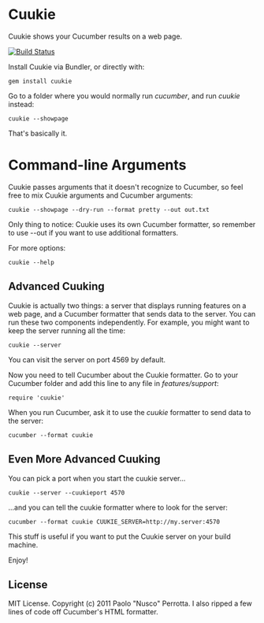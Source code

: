 # Cuukie

Cuukie shows your Cucumber results on a web page.

[![Build Status](https://secure.travis-ci.org/nusco/cuukie.png)](http://travis-ci.org/nusco/cuukie.png)

Install Cuukie via Bundler, or directly with:

    gem install cuukie

Go to a folder where you would normally run _cucumber_, and run _cuukie_ instead:

    cuukie --showpage

That's basically it.

# Command-line Arguments

Cuukie passes arguments that it doesn't recognize to Cucumber, so feel free to mix Cuukie arguments and Cucumber arguments:

    cuukie --showpage --dry-run --format pretty --out out.txt

Only thing to notice: Cuukie uses its own Cucumber formatter, so remember to use --out if you want to use additional formatters. 

For more options:

    cuukie --help

## Advanced Cuuking

Cuukie is actually two things: a server that displays running features on a web page, and a Cucumber formatter that sends data to the server. You can run these two components independently. For example, you might want to keep the server running all the time:

    cuukie --server

You can visit the server on port 4569 by default.

Now you need to tell Cucumber about the Cuukie formatter. Go to your Cucumber folder and add this line to any file in _features/support_:

    require 'cuukie'

When you run Cucumber, ask it to use the _cuukie_ formatter to send data to the server:

    cucumber --format cuukie

## Even More Advanced Cuuking

You can pick a port when you start the cuukie server...

    cuukie --server --cuukieport 4570

...and you can tell the cuukie formatter where to look for the server:

    cucumber --format cuukie CUUKIE_SERVER=http://my.server:4570

This stuff is useful if you want to put the Cuukie server on your build machine.

Enjoy!

## License

MIT License. Copyright (c) 2011 Paolo "Nusco" Perrotta. I also ripped a few lines of code off Cucumber's HTML formatter.
